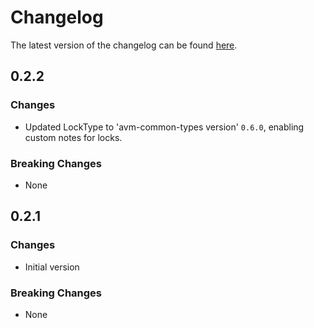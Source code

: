 # Changelog

The latest version of the changelog can be found [here](https://github.com/Azure/bicep-registry-modules/blob/main/avm/res/network/application-security-group/CHANGELOG.md).

## 0.2.2

### Changes

- Updated LockType to 'avm-common-types version' `0.6.0`, enabling custom notes for locks.

### Breaking Changes

- None

## 0.2.1

### Changes

- Initial version

### Breaking Changes

- None
